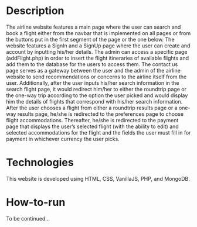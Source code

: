 # Description

The airline website features a main page where the user can search and book a flight either from the navbar that is implemented on all pages or from the buttons put in the first segment of the page or the one below. The website features a SignIn and a SignUp page where the user can create and account by inputting his/her details. The admin can access a specific page (addFlight.php) in order to insert the flight itineraries of available flights and add them to the database for the users to access them. The contact us page serves as a gateway between the user and the admin of the airline website to send recommendations or concerns to the airline itself from the user. Additionally, after the user inputs his/her search information in the search flight page, it would redirect him/her to either the roundtrip page or the one-way trip according to the option the user picked and would display him the details of flights that correspond with his/her search information. After the user chooses a flight from either a roundtrip results page or a one-way results page, he/she is redirected to the preferences page to choose flight accommodations. Thereafter, he/she is redirected to the payment page that displays the user’s selected flight (with the ability to edit) and selected accommodations for the flight and the fields the user must fill in for payment in whichever currency the user picks.

# Technologies

This website is developed using HTML, CSS, VanillaJS, PHP, and MongoDB.

# How-to-run

To be continued...
